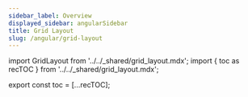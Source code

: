 ```yaml
---
sidebar_label: Overview
displayed_sidebar: angularSidebar
title: Grid Layout
slug: /angular/grid-layout
---
```


import GridLayout from '../../_shared/grid_layout.mdx';
import { toc as recTOC } from '../../_shared/grid_layout.mdx';

export const toc = [...recTOC];

<GridLayout />